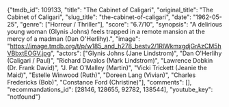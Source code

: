 {"tmdb_id": 109133, "title": "The Cabinet of Caligari", "original_title": "The Cabinet of Caligari", "slug_title": "the-cabinet-of-caligari", "date": "1962-05-25", "genre": ["Horreur / Thriller"], "score": "6.7/10", "synopsis": "A delirious young woman (Glynis Johns) feels trapped in a remote mansion at the mercy of a madman (Dan O'Herlihy).", "image": "https://image.tmdb.org/t/p/w185_and_h278_bestv2/1RlWkmxgdjGrAzCM5hVBbxtEOGV.jpg", "actors": ["Glynis Johns (Jane Lindstrom)", "Dan O'Herlihy (Caligari / Paul)", "Richard Davalos (Mark Lindstrom)", "Lawrence Dobkin (Dr. Frank David)", "J. Pat O'Malley (Martin)", "Vicki Trickett (Jeanie the Maid)", "Estelle Winwood (Ruth)", "Doreen Lang (Vivian)", "Charles Fredericks (Bob)", "Constance Ford (Christine)"], "comments": [], "recommandations_id": [28146, 128655, 92782, 138544], "youtube_key": "notfound"}